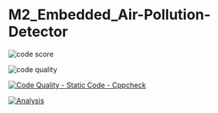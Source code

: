 # M2_Embedded_Air-Pollution-Detector
![code score](https://api.codiga.io/project/32899/score/svg)

![code quality](https://api.codiga.io/project/32899/status/svg)

[![Code Quality - Static Code - Cppcheck](https://github.com/sahithreddychalla/M2_Embedded_Air-Pollution-Detector/actions/workflows/c-cpp.yml/badge.svg)](https://github.com/sahithreddychalla/M2_Embedded_Air-Pollution-Detector/actions/workflows/c-cpp.yml)

[![Analysis](https://github.com/sahithreddychalla/M2_Embedded_Air-Pollution-Detector/actions/workflows/c-cp.yml/badge.svg)](https://github.com/sahithreddychalla/M2_Embedded_Air-Pollution-Detector/actions/workflows/c-cp.yml)
